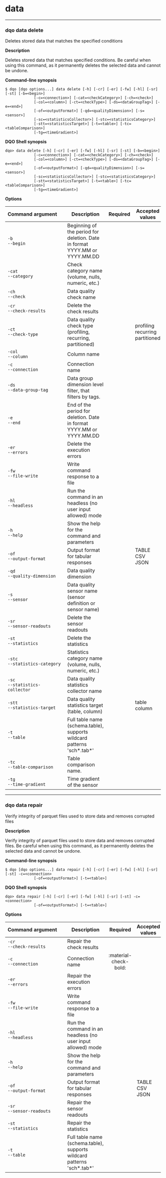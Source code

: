 # data

___
### **dqo data delete**

Deletes stored data that matches the specified conditions

**Description**

Deletes stored data that matches specified conditions. Be careful when using this command, as it permanently deletes the selected data and cannot be undone.


**Command-line synopsis**
```
$ dqo [dqo options...] data delete [-h] [-cr] [-er] [-fw] [-hl] [-sr] [-st] [-b=<begin>]
             [-c=<connection>] [-cat=<checkCategory>] [-ch=<check>]
             [-col=<column>] [-ct=<checkType>] [-ds=<dataGroupTag>] [-e=<end>]
             [-of=<outputFormat>] [-qd=<qualityDimension>] [-s=<sensor>]
             [-sc=<statisticsCollector>] [-stc=<statisticsCategory>]
             [-stt=<statisticsTarget>] [-t=<table>] [-tc=<tableComparison>]
             [-tg=<timeGradient>]

```
**DQO Shell synopsis**
```
dqo> data delete [-h] [-cr] [-er] [-fw] [-hl] [-sr] [-st] [-b=<begin>]
             [-c=<connection>] [-cat=<checkCategory>] [-ch=<check>]
             [-col=<column>] [-ct=<checkType>] [-ds=<dataGroupTag>] [-e=<end>]
             [-of=<outputFormat>] [-qd=<qualityDimension>] [-s=<sensor>]
             [-sc=<statisticsCollector>] [-stc=<statisticsCategory>]
             [-stt=<statisticsTarget>] [-t=<table>] [-tc=<tableComparison>]
             [-tg=<timeGradient>]

```

**Options**  
  
| Command&nbsp;argument&nbsp;&nbsp;&nbsp;&nbsp; | Description | Required | Accepted values |
|-----------------------------------------------|-------------|:-----------------:|-----------------|
|`-b`<br/>`--begin`<br/>|Beginning of the period for deletion. Date in format YYYY.MM or YYYY.MM.DD| ||
|`-cat`<br/>`--category`<br/>|Check category name (volume, nulls, numeric, etc.)| ||
|`-ch`<br/>`--check`<br/>|Data quality check name| ||
|`-cr`<br/>`--check-results`<br/>|Delete the check results| ||
|`-ct`<br/>`--check-type`<br/>|Data quality check type (profiling, recurring, partitioned)| |profiling<br/>recurring<br/>partitioned<br/>|
|`-col`<br/>`--column`<br/>|Column name| ||
|`-c`<br/>`--connection`<br/>|Connection name| ||
|`-ds`<br/>`--data-group-tag`<br/>|Data group dimension level filter, that filters by tags.| ||
|`-e`<br/>`--end`<br/>|End of the period for deletion. Date in format YYYY.MM or YYYY.MM.DD| ||
|`-er`<br/>`--errors`<br/>|Delete the execution errors| ||
|`-fw`<br/>`--file-write`<br/>|Write command response to a file| ||
|`-hl`<br/>`--headless`<br/>|Run the command in an headless (no user input allowed) mode| ||
|`-h`<br/>`--help`<br/>|Show the help for the command and parameters| ||
|`-of`<br/>`--output-format`<br/>|Output format for tabular responses| |TABLE<br/>CSV<br/>JSON<br/>|
|`-qd`<br/>`--quality-dimension`<br/>|Data quality dimension| ||
|`-s`<br/>`--sensor`<br/>|Data quality sensor name (sensor definition or sensor name)| ||
|`-sr`<br/>`--sensor-readouts`<br/>|Delete the sensor readouts| ||
|`-st`<br/>`--statistics`<br/>|Delete the statistics| ||
|`-stc`<br/>`--statistics-category`<br/>|Statistics category name (volume, nulls, numeric, etc.)| ||
|`-sc`<br/>`--statistics-collector`<br/>|Data quality statistics collector name| ||
|`-stt`<br/>`--statistics-target`<br/>|Data quality statistics target (table, column)| |table<br/>column<br/>|
|`-t`<br/>`--table`<br/>|Full table name (schema.table), supports wildcard patterns &#x27;sch*.tab*&#x27;| ||
|`-tc`<br/>`--table-comparison`<br/>|Table comparison name.| ||
|`-tg`<br/>`--time-gradient`<br/>|Time gradient of the sensor| ||




___
### **dqo data repair**

Verify integrity of parquet files used to store data and removes corrupted files

**Description**

Verify integrity of parquet files used to store data and removes corrupted files. Be careful when using this command, as it permanently deletes the selected data and cannot be undone.


**Command-line synopsis**
```
$ dqo [dqo options...] data repair [-h] [-cr] [-er] [-fw] [-hl] [-sr] [-st] -c=<connection>
             [-of=<outputFormat>] [-t=<table>]

```
**DQO Shell synopsis**
```
dqo> data repair [-h] [-cr] [-er] [-fw] [-hl] [-sr] [-st] -c=<connection>
             [-of=<outputFormat>] [-t=<table>]

```

**Options**  
  
| Command&nbsp;argument&nbsp;&nbsp;&nbsp;&nbsp; | Description | Required | Accepted values |
|-----------------------------------------------|-------------|:-----------------:|-----------------|
|`-cr`<br/>`--check-results`<br/>|Repair the check results| ||
|`-c`<br/>`--connection`<br/>|Connection name|:material-check-bold:||
|`-er`<br/>`--errors`<br/>|Repair the execution errors| ||
|`-fw`<br/>`--file-write`<br/>|Write command response to a file| ||
|`-hl`<br/>`--headless`<br/>|Run the command in an headless (no user input allowed) mode| ||
|`-h`<br/>`--help`<br/>|Show the help for the command and parameters| ||
|`-of`<br/>`--output-format`<br/>|Output format for tabular responses| |TABLE<br/>CSV<br/>JSON<br/>|
|`-sr`<br/>`--sensor-readouts`<br/>|Repair the sensor readouts| ||
|`-st`<br/>`--statistics`<br/>|Repair the statistics| ||
|`-t`<br/>`--table`<br/>|Full table name (schema.table), supports wildcard patterns &#x27;sch*.tab*&#x27;| ||



